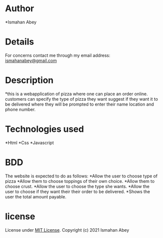# Author
*Ismahan Abey

# Details
For concerns contact me through my email address: ismahanabey@gmail.com

# Description
*this is a webapplication of pizza where one can place an order online. customers can specify the type of pizza they want suggest if they want it to be delivered where they will be prompted to enter their name location and phone number.

# Technologies used
*Html
*Css
*Javascript

# BDD
The website is expected to do as follows:
*Allow the user to choose type of pizza
*Allow them to choose toppings of their own choice.
*Allow them to choose crust.
*Allow the user to choose the type she wants.
*Allow the user to choose if they want their their order to be delivered.
*Shows the user the total amount payable.

# license
 License under [MIT License](LICENSE).
 Copyright (c) 2021 Ismahan Abey


